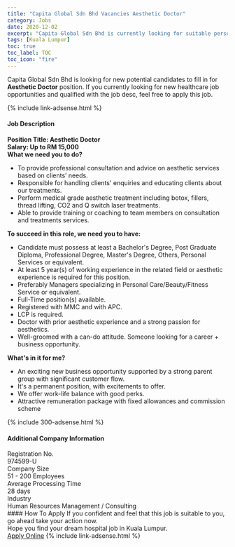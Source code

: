 ```yaml
---
title: "Capita Global Sdn Bhd Vacancies Aesthetic Doctor" 
category: Jobs 
date: 2020-12-02 
excerpt: "Capita Global Sdn Bhd is currently looking for suitable person to fill in the Aesthetic Doctor which positioned at Kuala Lumpur" 
tags: [Kuala Lumpur] 
toc: true 
toc_label: TOC 
toc_icon: "fire" 
--- 
```


<p>Capita Global Sdn Bhd is looking for new potential candidates to fill in for <b>Aesthetic Doctor</b> position. If you currently looking for new healthcare job opportunities and qualified with the job desc, feel free to apply this job.
</p>{% include link-adsense.html %} 
<div><div><div><h4>Job Description</h4></div></div><div><div><span><div><div><strong>Position Title: Aesthetic Doctor&#160;</strong></div><div><strong>Salary: Up to RM 15,000</strong></div><div><strong>What we need you to do?</strong></div><ul><li>To provide professional consultation and advice on aesthetic services based on clients&#8217; needs.</li><li>Responsible for handling clients' enquiries and educating clients about our treatments.</li><li>Perform medical grade aesthetic treatment including botox, fillers, thread lifting, CO2 and Q switch laser treatments.</li><li>Able to provide training or coaching to team members on consultation and treatments services.</li></ul><div><strong>To succeed in this role, we need you to have:</strong></div><ul><li>Candidate must possess at least a Bachelor's Degree, Post Graduate Diploma, Professional Degree, Master's Degree, Others, Personal Services or equivalent.</li><li>At least 5 year(s) of working experience in the related field or aesthetic experience is required for this position.</li><li>Preferably Managers specializing in Personal Care/Beauty/Fitness Service or equivalent.</li><li>Full-Time position(s) available.</li><li>Registered with MMC and with APC.</li><li>LCP is required.&#160;</li><li>Doctor with prior aesthetic experience and a strong passion for aesthetics.</li><li>Well-groomed with a can-do attitude. Someone looking for a career + business opportunity.</li></ul><div><strong>What's in it for me?</strong></div><ul><li>An exciting new business opportunity supported by a strong parent group with significant customer flow.</li><li>It's a permanent position, with excitements to offer.</li><li>We offer work-life balance with good perks.</li><li>Attractive remuneration package with fixed allowances and commission scheme</li></ul></div></span></div></div></div> 
{% include 300-adsense.html %} 
<div><div><div><h4>Additional Company Information</h4></div></div><div><div><div><div><div><div><div><div><span>Registration No.</span></div></div><div><span>974599-U</span></div></div></div></div><div><div><div><div><div><span>Company Size</span></div></div><div><span>51 - 200 Employees</span></div></div></div></div><div><div><div><div><div><span>Average Processing Time</span></div></div><div><span>28 days</span></div></div></div></div><div><div><div><div><div><span>Industry</span></div></div><div><span>Human Resources Management / Consulting</span></div></div></div></div></div></div></div></div> 
#### How To Apply 
If you confident and feel that this job is suitable to you, go ahead take your action now. <br/> 
Hope you find your dream hospital job in Kuala Lumpur. <br/> 
<a href="https://www.jobstreet.com.my/en/job/aesthetic-doctor-4434664?jobId=jobstreet-my-job-4434664&sectionRank=5&token=0~20e28f80-b4ba-4879-9203-766f991aea16&fr=SRP%20View%20In%20New%20Ta" class="btn btn--warning" target="_blank" rel="nofollow noopenner">Apply Online</a> 
{% include link-adsense.html %} 